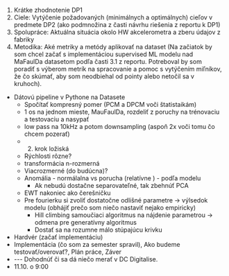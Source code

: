 
1. Krátke zhodnotenie DP1
2. Ciele: Vytýčenie požadovaných (minimálnych a optimálnych) cieľov v predmete DP2 (ako podmnožina z časti návrhu riešenia z reportu k DP1)
3. Spolupráce: Aktuálna situácia okolo HW akcelerometra a zberu údajov z fabriky
4. Metodika: Aké metriky a metódy aplikovať na dataset (Na začiatok by som chcel začať s implementáciou supervised ML modelu nad MaFaulDa datasetom podľa časti 3.1 z reportu. Potreboval by som poradiť s výberom metrík na spracovanie a pomoc s vytýčením miľníkov, že čo skúmať, aby som neodbiehal od pointy alebo netočil sa v kruhoch).

+ Dátovú pipeline v Pythone na Datasete
	+ Spočítať kompresný pomer (PCM a DPCM voči štatistaikám)
	+ 1 os na jednom mieste, MauFaulDa, rozdeliť z poruchy na trénovaciu a testovaciu a nasypať
	+ low pass na 10kHz a potom downsampling (aspoň 2x voči tomu čo chcem pozerať)
	+ 2. krok ložiská
	+ Rýchlosti rôzne?
	+ transformácia n-rozmerná
	+ Viacrozmerné (do budúcna)?
	+ Anomália - normálalna vs porucha (relatívne ) - podľa modelu
		+ Ak nebudú dostačne separovateľné, tak zbehnúť PCA
	+ EWT nakoniec ako čerešničku
	+ Pre fourierku si zvoliť dostatočne odlišné parametre -> výlsedok modelu (obhájiť prečo som niečo nastaviť nejako empiricky) 
		+ Hill climbing samoučiaci algoritmus na nájdenie parametrou -> odmena pre generatívny algoritmus
		+ Dostať sa na rozumne málo stúpajúcu krivku
+ Hardvér (začať implementáciu)
+ Implementácia (čo som za semester spravil), Ako budeme testovať/overovať?, Plán práce,  Záver
+ --- Dohodnúť či sa dá niečo merať v DC Digitalise.
+ 11.10. o 9:00